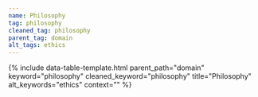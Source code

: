 ```yaml
---
name: Philosophy
tag: philosophy
cleaned_tag: philosophy
parent_tag: domain
alt_tags: ethics
---
```


{% include data-table-template.html 
  parent_path="domain" 
  keyword="philosophy" 
  cleaned_keyword="philosophy" 
  title="Philosophy"
  alt_keywords="ethics"
  context=""
%}

